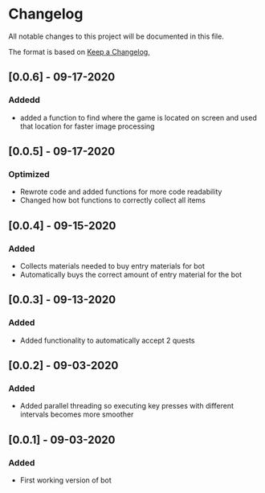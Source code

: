 # Changelog

All notable changes to this project will be documented in this file.

The format is based on [Keep a Changelog](https://keepachangelog.com/en/1.0.0/),

## [0.0.6] - 09-17-2020

### Addedd

- added a function to find where the game is located on screen and used that location for faster image processing


## [0.0.5] - 09-17-2020

### Optimized

- Rewrote code and added functions for more code readability
- Changed how bot functions to correctly collect all items

## [0.0.4] - 09-15-2020

### Added

- Collects materials needed to buy entry materials for bot
- Automatically buys the correct amount of entry material for the bot

## [0.0.3] - 09-13-2020

### Added

- Added functionality to automatically accept 2 quests

## [0.0.2] - 09-03-2020

### Added

- Added parallel threading so executing key presses with different intervals becomes more smoother

## [0.0.1] - 09-03-2020

### Added

- First working version of bot
